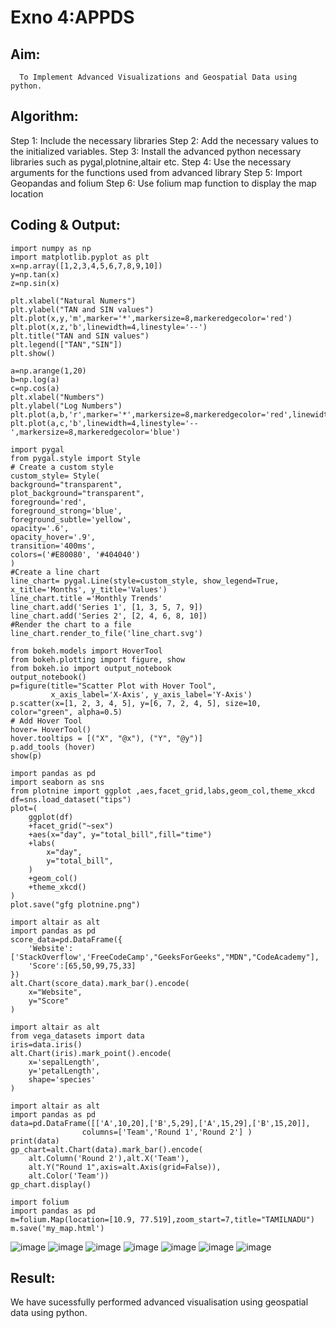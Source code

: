 # Exno 4:APPDS
## Aim:
      To Implement Advanced Visualizations and Geospatial Data using python.
## Algorithm:

Step 1: Include the necessary libraries
Step 2: Add the necessary values to the initialized variables.
Step 3: Install the advanced python necessary libraries such as pygal,plotnine,altair etc. 
Step 4: Use the necessary arguments for the functions used from advanced library
Step 5: Import Geopandas and folium
Step 6: Use folium map function to display the map location

## Coding & Output:
```
import numpy as np
import matplotlib.pyplot as plt
x=np.array([1,2,3,4,5,6,7,8,9,10])
y=np.tan(x)
z=np.sin(x)
```
```
plt.xlabel("Natural Numers")
plt.ylabel("TAN and SIN values")
plt.plot(x,y,'m',marker='*',markersize=8,markeredgecolor='red')
plt.plot(x,z,'b',linewidth=4,linestyle='--')
plt.title("TAN and SIN values")
plt.legend(["TAN","SIN"])
plt.show()
```
```
a=np.arange(1,20)
b=np.log(a)
c=np.cos(a)
plt.xlabel("Numbers")
plt.ylabel("Log Numbers")
plt.plot(a,b,'r',marker='*',markersize=8,markeredgecolor='red',linewidth=5)
plt.plot(a,c,'b',linewidth=4,linestyle='--',markersize=8,markeredgecolor='blue')
```
```
import pygal
from pygal.style import Style
# Create a custom style
custom_style= Style(
background="transparent",
plot_background="transparent",
foreground='red',
foreground_strong='blue',
foreground_subtle='yellow',
opacity='.6',
opacity_hover='.9',
transition='400ms',
colors=('#E80080', '#404040')
)
#Create a line chart
line_chart= pygal.Line(style=custom_style, show_legend=True, x_title='Months', y_title='Values')
line_chart.title ='Monthly Trends'
line_chart.add('Series 1', [1, 3, 5, 7, 9])
line_chart.add('Series 2', [2, 4, 6, 8, 10])
#Render the chart to a file
line_chart.render_to_file('line_chart.svg')
```
```
from bokeh.models import HoverTool
from bokeh.plotting import figure, show
from bokeh.io import output_notebook
output_notebook()
p=figure(title="Scatter Plot with Hover Tool",
         x_axis_label='X-Axis', y_axis_label='Y-Axis')
p.scatter(x=[1, 2, 3, 4, 5], y=[6, 7, 2, 4, 5], size=10, color="green", alpha=0.5)
# Add Hover Tool
hover= HoverTool()
hover.tooltips = [("X", "@x"), ("Y", "@y")]
p.add_tools (hover)
show(p)
```
```
import pandas as pd
import seaborn as sns
from plotnine import ggplot ,aes,facet_grid,labs,geom_col,theme_xkcd
df=sns.load_dataset("tips")
plot=(
    ggplot(df)
    +facet_grid("~sex")
    +aes(x="day", y="total_bill",fill="time")
    +labs(
        x="day",
        y="total_bill",
    )
    +geom_col()
    +theme_xkcd()
)
plot.save("gfg plotnine.png")
```
```
import altair as alt
import pandas as pd
score_data=pd.DataFrame({
    'Website': ['StackOverflow','FreeCodeCamp',"GeeksForGeeks","MDN","CodeAcademy"],
    'Score':[65,50,99,75,33]
})
alt.Chart(score_data).mark_bar().encode(
    x="Website",
    y="Score"
)
```
```
import altair as alt
from vega_datasets import data
iris=data.iris()
alt.Chart(iris).mark_point().encode(
    x='sepalLength',
    y='petalLength',
    shape='species'
)
```
```
import altair as alt
import pandas as pd
data=pd.DataFrame([['A',10,20],['B',5,29],['A',15,29],['B',15,20]],
                columns=['Team','Round 1','Round 2'] )
print(data)
gp_chart=alt.Chart(data).mark_bar().encode(
    alt.Column('Round 2'),alt.X('Team'),
    alt.Y("Round 1",axis=alt.Axis(grid=False)),
    alt.Color('Team'))
gp_chart.display()
```
```
import folium
import pandas as pd
m=folium.Map(location=[10.9, 77.519],zoom_start=7,title="TAMILNADU")
m.save('my_map.html')
```
![image](https://github.com/user-attachments/assets/6a2343ad-61ed-4585-8ad8-cde2904a4f5d)
![image](https://github.com/user-attachments/assets/b0e6b356-6748-4628-a7d6-914b4eaca940)
![image](https://github.com/user-attachments/assets/4656240f-d69f-4611-b0f1-cbb2a185d94a)
![image](https://github.com/user-attachments/assets/b0f2e042-e2df-4b4d-9a47-33e190d5f587)
![image](https://github.com/user-attachments/assets/89841a0a-ba03-4247-9862-afb3d05acb5c)
![image](https://github.com/user-attachments/assets/eff2af7b-4f20-450b-b102-54805ed74e30)
![image](https://github.com/user-attachments/assets/0c0c49f8-8f55-4247-95f9-c128a3b02a4c)

## Result:
We have sucessfully performed advanced visualisation using geospatial data using python.
